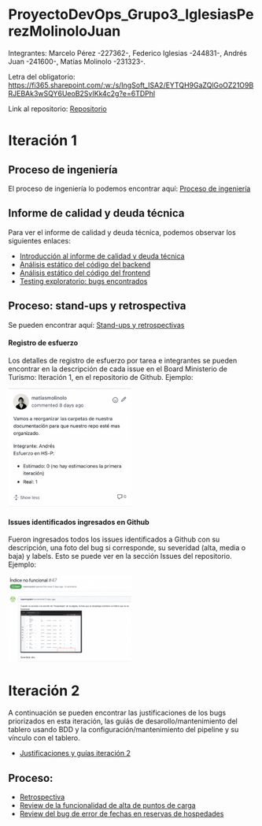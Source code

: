 # ProyectoDevOps_Grupo3_IglesiasPerezMolinoloJuan

Integrantes: Marcelo Pérez -227362-, Federico Iglesias -244831-, Andrés Juan -241600-, Matías Molinolo -231323-.

Letra del obligatorio: https://fi365.sharepoint.com/:w:/s/IngSoft_ISA2/EYTQH9GaZQlGoOZ21O9BRJEBAk3wSQY6UeoB2SvIKk4c2g?e=6TDPhl

Link al repositorio: [Repositorio](https://github.com/figlesias221/ProyectoDevOps_Grupo3_IglesiasPerezMolinoloJuan)

# Iteración 1

## Proceso de ingeniería

El proceso de ingeniería lo podemos encontrar aquí: [Proceso de ingeniería](./Documentos/ProcesoIngenieria.md)

## Informe de calidad y deuda técnica

Para ver el informe de calidad y deuda técnica, podemos observar los siguientes enlaces:
- [Introducción al informe de calidad y deuda técnica](./Documentos/IntroduccionInformeCalidad.md)
- [Análisis estático del código del backend](./Documentos/AnalisisEstaticoCodigoBackEnd.md)
- [Análisis estático del código del frontend](./Documentos/AnalisisEstaticoCodigoFrontEnd.md)
- [Testing exploratorio: bugs encontrados](./Documentos/TestingExploratorio.md)

## Proceso: stand-ups y retrospectiva

Se pueden encontrar aquí: [Stand-ups y retrospectivas](./Documentos/Retrospectiva1.md)

#### Registro de esfuerzo

Los detalles de registro de esfuerzo por tarea e integrantes se pueden encontrar en la descripción de cada issue en el Board Ministerio de Turismo: Iteración 1, en el repositorio de Github. Ejemplo:

<img src="./Imagenes/registroEsfuerzo.png" alt="img" style="width:250px;"/>

#### Issues identificados ingresados en Github

Fueron ingresados todos los issues identificados a Github con su descripción, una foto del bug si corresponde, su severidad (alta, media o baja) y labels. Esto se puede ver en la sección Issues del repositorio. Ejemplo:


<img src="./Imagenes/bugsEnGithub.png" alt="img" style="width:250px;"/>

# Iteración 2

A continuación se pueden encontrar las justificaciones de los bugs priorizados en esta iteración, las guiás de desarollo/mantenimiento del tablero usando BDD y la configuración/mantenimiento del pipeline y su vínculo con el tablero.
- [Justificaciones y guías iteración 2](./Documentos/Iteracion2.md)

## Proceso: 

- [Retrospectiva](./Documentos/Retrospectiva2.md)
- [Review de la funcionalidad de alta de puntos de carga](https://vimeo.com/712193656)
- [Review del bug de error de fechas en reservas de hospedades](https://vimeo.com/712194551)




